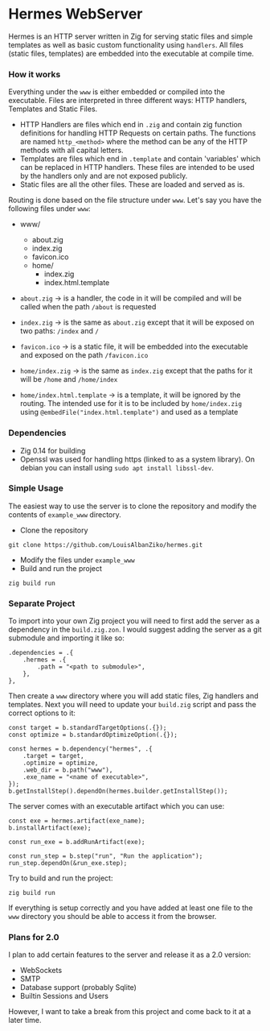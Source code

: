 # Hermes WebServer

Hermes is an HTTP server written in Zig for serving static files and simple templates as well as basic custom functionality using `handlers`.
All files (static files, templates) are embedded into the executable at compile time.

### How it works
Everything under the `www` is either embedded or compiled into the executable.
Files are interpreted in three different ways: HTTP handlers, Templates and Static Files.
- HTTP Handlers are files which end in `.zig` and contain zig function definitions for handling HTTP Requests on certain paths. The functions are named `http_<method>` where the method can be any of the HTTP methods with all capital letters.
- Templates are files which end in `.template` and contain 'variables' which can be replaced in HTTP handlers. These files are intended to be used by the handlers only and are not exposed publicly.
- Static files are all the other files. These are loaded and served as is.

Routing is done based on the file structure under `www`. Let's say you have the following files under `www`:
- www/
    - about.zig
    - index.zig
    - favicon.ico
    - home/
        - index.zig
        - index.html.template

- `about.zig` -> is a handler, the code in it will be compiled and will be called when the path `/about` is requested
- `index.zig` -> is the same as `about.zig` except that it will be exposed on two paths: `/index` and `/`
- `favicon.ico` -> is a static file, it will be embedded into the executable and exposed on the path `/favicon.ico`
- `home/index.zig` -> is the same as `index.zig` except that the paths for it will be `/home` and `/home/index`
- `home/index.html.template` -> is a template, it will be ignored by the routing. The intended use for it is to be included by `home/index.zig` using `@embedFile("index.html.template")` and used as a template

### Dependencies
- Zig 0.14 for building
- Openssl was used for handling https (linked to as a system library). On debian you can install using `sudo apt install libssl-dev`.

### Simple Usage
The easiest way to use the server is to clone the repository and modify the contents of `example_www` directory.
- Clone the repository
```
git clone https://github.com/LouisAlbanZiko/hermes.git
```
- Modify the files under `example_www`
- Build and run the project
```
zig build run
```

### Separate Project
To import into your own Zig project you will need to first add the server as a dependency in the `build.zig.zon`.
I would suggest adding the server as a git submodule and importing it like so:
```
.dependencies = .{
    .hermes = .{
        .path = "<path to submodule>",
    },
},
```

Then create a `www` directory where you will add static files, Zig handlers and templates.
Next you will need to update your `build.zig` script and pass the correct options to it:
```
const target = b.standardTargetOptions(.{});
const optimize = b.standardOptimizeOption(.{});

const hermes = b.dependency("hermes", .{
    .target = target,
    .optimize = optimize,
    .web_dir = b.path("www"),
    .exe_name = "<name of executable>",
});
b.getInstallStep().dependOn(hermes.builder.getInstallStep());
```

The server comes with an executable artifact which you can use:
```
const exe = hermes.artifact(exe_name);
b.installArtifact(exe);

const run_exe = b.addRunArtifact(exe);

const run_step = b.step("run", "Run the application");
run_step.dependOn(&run_exe.step);
```

Try to build and run the project:
```
zig build run
```

If everything is setup correctly and you have added at least one file to the `www` directory you should be able to access it from the browser.

### Plans for 2.0
I plan to add certain features to the server and release it as a 2.0 version:
- WebSockets
- SMTP
- Database support (probably Sqlite)
- Builtin Sessions and Users

However, I want to take a break from this project and come back to it at a later time.

